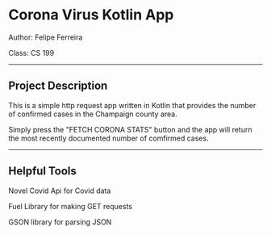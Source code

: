 # Corona Virus Kotlin App

Author: Felipe Ferreira

Class: CS 199

---

## Project Description

This is a simple http request app written in Kotlin that provides the number of confirmed cases in the Champaign county area.

Simply press the "FETCH CORONA STATS" button and the app will return the most recently documented number of comfirmed cases. 

---

## Helpful Tools

Novel Covid Api for Covid data

Fuel Library for making GET requests

GSON library for parsing JSON 
